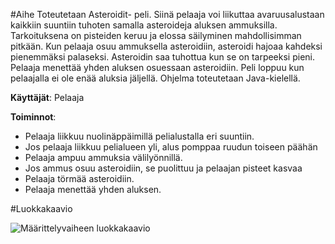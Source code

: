 #Aihe
Toteutetaan Asteroidit- peli. Siinä pelaaja voi liikuttaa avaruusalustaan kaikkiin suuntiin tuhoten samalla asteroideja aluksen ammuksilla. Tarkoituksena on pisteiden keruu ja elossa säilyminen mahdollisimman pitkään. Kun pelaaja osuu ammuksella asteroidiin, asteroidi hajoaa kahdeksi pienemmäksi palaseksi. Asteroidin saa tuhottua kun se on tarpeeksi pieni. Pelaaja menettää yhden aluksen osuessaan asteroidiin. Peli loppuu kun pelaajalla ei ole enää aluksia jäljellä. Ohjelma toteutetaan Java-kielellä.

**Käyttäjät**: Pelaaja

**Toiminnot**: 
 - Pelaaja liikkuu nuolinäppäimillä pelialustalla eri suuntiin.
  - Jos pelaaja liikkuu pelialueen yli, alus pomppaa ruudun toiseen päähän
 - Pelaaja ampuu ammuksia välilyönnillä.
  - Jos ammus osuu asteroidiin, se puolittuu ja pelaajan pisteet kasvaa
 - Pelaaja törmää asteroidiin.
  - Pelaaja menettää yhden aluksen.
	

#Luokkakaavio

![Määrittelyvaiheen luokkakaavio](/Dokumentaatio/Asteroidipeli.png)




